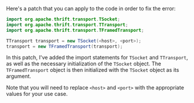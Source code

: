 Here's a patch that you can apply to the code in order to fix the error:

```java
import org.apache.thrift.transport.TSocket;
import org.apache.thrift.transport.TTransport;
import org.apache.thrift.transport.TFramedTransport;

TTransport transport = new TSocket(<host>, <port>);
transport = new TFramedTransport(transport);
```

In this patch, I've added the import statements for `TSocket` and `TTransport`, as well as the necessary initialization of the `TSocket` object. The `TFramedTransport` object is then initialized with the `TSocket` object as its argument.

Note that you will need to replace `<host>` and `<port>` with the appropriate values for your use case.